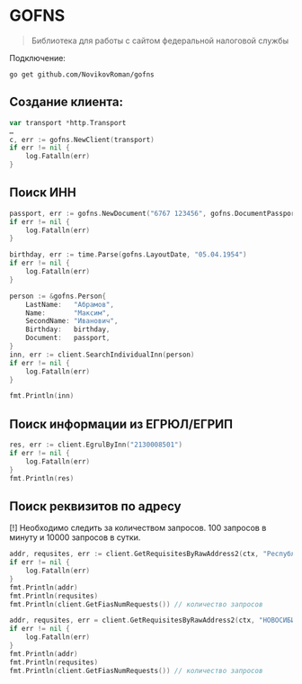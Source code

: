 # GOFNS

> Библиотека для работы с сайтом федеральной налоговой службы

Подключение:

```shell
go get github.com/NovikovRoman/gofns
```

## Создание клиента:
```go
var transport *http.Transport
…
c, err := gofns.NewClient(transport)
if err != nil {
    log.Fatalln(err)
}
```

## Поиск ИНН

```go
passport, err := gofns.NewDocument("6767 123456", gofns.DocumentPassportRussia, nil)
if err != nil {
    log.Fatalln(err)
}

birthday, err := time.Parse(gofns.LayoutDate, "05.04.1954")
if err != nil {
    log.Fatalln(err)
}

person := &gofns.Person{
    LastName:   "Абрамов",
    Name:       "Максим",
    SecondName: "Иванович",
    Birthday:   birthday,
    Document:   passport,
}
inn, err := client.SearchIndividualInn(person)
if err != nil {
    log.Fatalln(err)
}

fmt.Println(inn)
```

## Поиск информации из ЕГРЮЛ/ЕГРИП

```go
res, err := client.EgrulByInn("2130008501")
if err != nil {
    log.Fatalln(err)
}
fmt.Println(res)
```

## Поиск реквизитов по адресу

[!] Необходимо следить за количеством запросов. 100 запросов в минуту и 10000 запросов в сутки.

```go
addr, requsites, err := client.GetRequisitesByRawAddress2(ctx, "Республика Дагестан, м.р-н Левашинский, с.п. село Леваши, с Леваши")
if err != nil {
    log.Fatalln(err)
}
fmt.Println(addr)
fmt.Println(requsites)
fmt.Println(client.GetFiasNumRequests()) // количество запросов

addr, requsites, err = client.GetRequisitesByRawAddress2(ctx, "НОВОСИБИРСКАЯ ОБЛ, НОВОСИБИРСК Г, 10-Й ПОРТ-АРТУРСКИЙ ПЕР, Д 17")
if err != nil {
    log.Fatalln(err)
}
fmt.Println(addr)
fmt.Println(requsites)
fmt.Println(client.GetFiasNumRequests()) // количество запросов

```